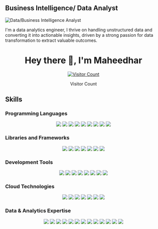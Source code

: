 <p align="center">

<h2>Business Intelligence/ Data Analyst</h2>
  
![Data/Business Intelligence Analyst](https://rms.koenig-solutions.com/Sync_data/CCE_Logo//2204-businessanalyst.pngL.jpg)

I'm a data analytics engineer, I thrive on handling unstructured data and converting it into actionable insights, driven by a strong passion for data transformation to extract valuable outcomes.

  <h1 align="center">Hey there 👋, I'm Maheedhar </h1>
</p>



<p align="center"> 
  <a href="https://profile-counter.glitch.me/Maheedhar325/count.svg">
    <img src="https://profile-counter.glitch.me/Maheedhar325/count.svg" alt="Visitor Count">
  </a>
  <p align="center">Visitor Count</p>
</p>



## Skills

### Programming Languages
<div align="center">
  <img src="https://img.shields.io/badge/Python-%2314354C.svg?&style=for-the-badge&logo=python&logoColor=white"/>
  <img src="https://img.shields.io/badge/SQL-%2300f.svg?&style=for-the-badge&logo=sql&logoColor=white"/>
  <img src="https://img.shields.io/badge/JavaScript-%23323330.svg?&style=for-the-badge&logo=javascript&logoColor=%23F7DF1E"/>
  <img src="https://img.shields.io/badge/PySpark-%2314354C.svg?&style=for-the-badge&logo=apache-spark&logoColor=white"/>
  <img src="https://img.shields.io/badge/Spark_SQL-%2314354C.svg?&style=for-the-badge&logo=apache-spark&logoColor=white"/>
  <img src="https://img.shields.io/badge/VBA-%2314354C.svg?&style=for-the-badge&logo=microsoft-excel&logoColor=white"/>
  <img src="https://img.shields.io/badge/Bicep-%2314354C.svg?&style=for-the-badge&logo=microsoft&logoColor=white"/>
  <img src="https://img.shields.io/badge/C++-%2314354C.svg?&style=for-the-badge&logo=c%2B%2B&logoColor=white"/>
  <img src="https://img.shields.io/badge/PL_SQL-%2314354C.svg?&style=for-the-badge&logo=oracle&logoColor=white"/>
</div>

### Libraries and Frameworks
<div align="center">
  <img src="https://img.shields.io/badge/Pandas-%2314354C.svg?&style=for-the-badge&logo=pandas&logoColor=white"/>
  <img src="https://img.shields.io/badge/React-%2320232a.svg?&style=for-the-badge&logo=react&logoColor=%2361DAFB"/>
  <img src="https://img.shields.io/badge/Redux-%2314354C.svg?&style=for-the-badge&logo=redux&logoColor=white"/>
  <img src="https://img.shields.io/badge/Material_UI-%2314354C.svg?&style=for-the-badge&logo=material-ui&logoColor=white"/>
  <img src="https://img.shields.io/badge/Scikit_learn-%2314354C.svg?&style=for-the-badge&logo=scikit-learn&logoColor=white"/>
  <img src="https://img.shields.io/badge/Node.js-%2343853D.svg?&style=for-the-badge&logo=node.js&logoColor=white"/>
  <img src="https://img.shields.io/badge/Apache_Airflow-%2314354C.svg?&style=for-the-badge&logo=apache-airflow&logoColor=white"/>
</div>

### Development Tools
<div align="center">
  <img src="https://img.shields.io/badge/PowerBI-%2314354C.svg?&style=for-the-badge&logo=power-bi&logoColor=white"/>
  <img src="https://img.shields.io/badge/REST_API-%2314354C.svg?&style=for-the-badge&logo=rest-api&logoColor=white"/>
  <img src="https://img.shields.io/badge/Confluence-%2314354C.svg?&style=for-the-badge&logo=confluence&logoColor=white"/>
  <img src="https://img.shields.io/badge/Gitlab-%2314354C.svg?&style=for-the-badge&logo=gitlab&logoColor=white"/>
  <img src="https://img.shields.io/badge/Docker-%2314354C.svg?&style=for-the-badge&logo=docker&logoColor=white"/>
  <img src="https://img.shields.io/badge/SQL_Server-%2314354C.svg?&style=for-the-badge&logo=microsoft-sql-server&logoColor=white"/>
  <img src="https://img.shields.io/badge/Git-%2314354C.svg?&style=for-the-badge&logo=git&logoColor=white"/>
  <img src="https://img.shields.io/badge/MS_Excel-%2314354C.svg?&style=for-the-badge&logo=microsoft-excel&logoColor=white"/>
</div>

### Cloud Technologies
<div align="center">
  <img src="https://img.shields.io/badge/Azure-%230072C6.svg?&style=for-the-badge&logo=microsoft-azure&logoColor=white"/>
  <img src="https://img.shields.io/badge/AWS-%23FF9900.svg?&style=for-the-badge&logo=amazon-aws&logoColor=white"/>
  <img src="https://img.shields.io/badge/Data_Factory-%2314354C.svg?&style=for-the-badge&logo=microsoft&logoColor=white"/>
  <img src="https://img.shields.io/badge/Databricks-%2314354C.svg?&style=for-the-badge&logo=databricks&logoColor=white"/>
  <img src="https://img.shields.io/badge/Synapse-%2314354C.svg?&style=for-the-badge&logo=microsoft&logoColor=white"/>
  <img src="https://img.shields.io/badge/Azure_DevOps-%230072C6.svg?&style=for-the-badge&logo=azure-devops&logoColor=white"/>
  <img src="https://img.shields.io/badge/Dell_Boomi-%2314354C.svg?&style=for-the-badge&logo=dell&logoColor=white"/>
</div>

### Data & Analytics Expertise
<div align="center">
  <img src="https://img.shields.io/badge/ETL-%23008080.svg?&style=for-the-badge&logo=etl&logoColor=white"/>
  <img src="https://img.shields.io/badge/Data_Lake-%23FF4500.svg?&style=for-the-badge&logo=data-lake&logoColor=white"/>
  <img src="https://img.shields.io/badge/Lakehouse-%23FFD700.svg?&style=for-the-badge&logo=lakehouse&logoColor=white"/>
  <img src="https://img.shields.io/badge/Data_Visualization-%232E8B57.svg?&style=for-the-badge&logo=data-visualization&logoColor=white"/>
  <img src="https://img.shields.io/badge/SSIS-%2300BFFF.svg?&style=for-the-badge&logo=ssis&logoColor=white"/>
  <img src="https://img.shields.io/badge/Visio-%238A2BE2.svg?&style=for-the-badge&logo=visio&logoColor=white"/>
  <img src="https://img.shields.io/badge/Data_Integration-%239ACD32.svg?&style=for-the-badge&logo=data-integration&logoColor=white"/>
  <img src="https://img.shields.io/badge/DBMS-%23FF6347.svg?&style=for-the-badge&logo=dbms&logoColor=white"/>
  <img src="https://img.shields.io/badge/Data_Analysis-%239400D3.svg?&style=for-the-badge&logo=data-analysis&logoColor=white"/>
  <img src="https://img.shields.io/badge/Data_Modeling-%23FF8C00.svg?&style=for-the-badge&logo=data-modeling&logoColor=white"/>
  <img src="https://img.shields.io/badge/Machine_Learning-%23FF1493.svg?&style=for-the-badge&logo=machine-learning&logoColor=white"/>
  <img src="https://img.shields.io/badge/Dataverse-%2300CED1.svg?&style=for-the-badge&logo=dataverse&logoColor=white"/>
  <img src="https://img.shields.io/badge/SSRS-%23DC143C.svg?&style=for-the-badge&logo=ssrs&logoColor=white"/>
</div>

